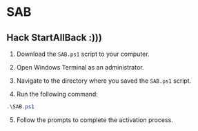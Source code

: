# SAB

## Hack StartAllBack :)))

1. Download the `SAB.ps1` script to your computer.

2. Open Windows Terminal as an administrator.

3. Navigate to the directory where you saved the `SAB.ps1` script.

4. Run the following command:

```powershell
.\SAB.ps1
```

5. Follow the prompts to complete the activation process.
